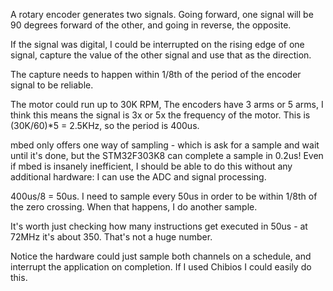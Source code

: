 
A rotary encoder generates two signals. Going forward, one signal will
be 90 degrees forward of the other, and going in reverse, the opposite.

If the signal was digital, I could be interrupted on the rising edge
of one signal, capture the value of the other signal and use that as
the direction.

The capture needs to happen within 1/8th of the period of the encoder
signal to be reliable.

The motor could run up to 30K RPM, The encoders have 3 arms or 5 arms, 
I think this means the signal is 3x or 5x the frequency of the motor.
This is (30K/60)*5 = 2.5KHz, so the period is 400us.

mbed only offers one way of sampling - which is ask for a sample and
wait until it's done, but the STM32F303K8 can complete a sample in 0.2us!
Even if mbed is insanely inefficient, I should be able to do this without
any additional hardware: I can use the ADC and signal processing.

400us/8 = 50us. I need to sample every 50us in order to be within 1/8th of the
zero crossing. When that happens, I do another sample.

It's worth just checking how many instructions get executed in 50us -
at 72MHz it's about 350. That's not a huge number.

Notice the hardware could just sample both channels on a schedule,
and interrupt the application on completion. If I used Chibios I
could easily do this.

